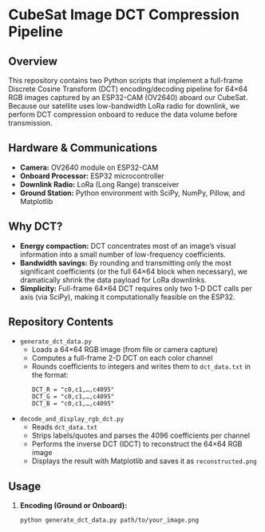 # CubeSat Image DCT Compression Pipeline

## Overview  
This repository contains two Python scripts that implement a full-frame Discrete Cosine Transform (DCT) encoding/decoding pipeline for 64×64 RGB images captured by an ESP32-CAM (OV2640) aboard our CubeSat. Because our satellite uses low-bandwidth LoRa radio for downlink, we perform DCT compression onboard to reduce the data volume before transmission.

## Hardware & Communications  
- **Camera:** OV2640 module on ESP32-CAM  
- **Onboard Processor:** ESP32 microcontroller  
- **Downlink Radio:** LoRa (Long Range) transceiver  
- **Ground Station:** Python environment with SciPy, NumPy, Pillow, and Matplotlib  

## Why DCT?  
- **Energy compaction:** DCT concentrates most of an image’s visual information into a small number of low-frequency coefficients.  
- **Bandwidth savings:** By rounding and transmitting only the most significant coefficients (or the full 64×64 block when necessary), we dramatically shrink the data payload for LoRa downlinks.  
- **Simplicity:** Full-frame 64×64 DCT requires only two 1-D DCT calls per axis (via SciPy), making it computationally feasible on the ESP32.

## Repository Contents  
- `generate_dct_data.py`  
  - Loads a 64×64 RGB image (from file or camera capture)  
  - Computes a full-frame 2-D DCT on each color channel  
  - Rounds coefficients to integers and writes them to `dct_data.txt` in the format:  
    ```
    DCT_R = "c0,c1,…,c4095"
    DCT_G = "c0,c1,…,c4095"
    DCT_B = "c0,c1,…,c4095"
    ```
- `decode_and_display_rgb_dct.py`  
  - Reads `dct_data.txt`  
  - Strips labels/quotes and parses the 4096 coefficients per channel  
  - Performs the inverse DCT (IDCT) to reconstruct the 64×64 RGB image  
  - Displays the result with Matplotlib and saves it as `reconstructed.png`

## Usage

1. **Encoding (Ground or Onboard):**  
   ```bash
   python generate_dct_data.py path/to/your_image.png
